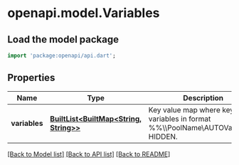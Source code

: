 # openapi.model.Variables

## Load the model package
```dart
import 'package:openapi/api.dart';
```

## Properties
Name | Type | Description | Notes
------------ | ------------- | ------------- | -------------
**variables** | [**BuiltList&lt;BuiltMap&lt;String, String&gt;&gt;**](BuiltMap.md) | Key value map where key is pool variables in format %%\\\\PoolName\\AUTOVarInPool. HIDDEN. | [optional] 

[[Back to Model list]](../README.md#documentation-for-models) [[Back to API list]](../README.md#documentation-for-api-endpoints) [[Back to README]](../README.md)


